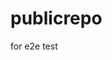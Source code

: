# publicrepo
for e2e test


















































































































































































































































































































































































































































































































































































































































































































































































































































































































































































































































































































































































































































































































































































































































































































































































































































































































































































































































































































































































































































































































































































































































































































































































































































































































































































































































































































































































































































































































































































































































































































































































































































































































































































































































































































































































































































































































































































































































































